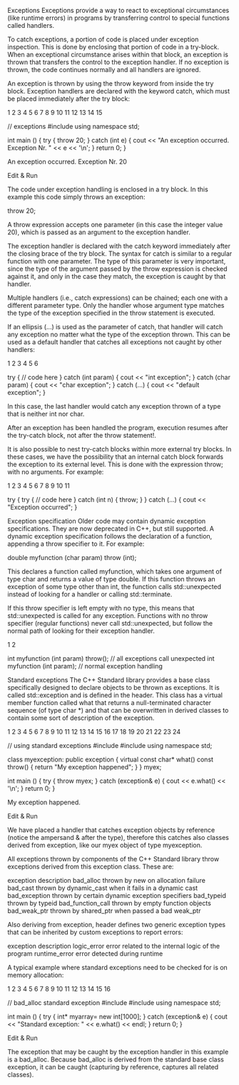 Exceptions
Exceptions provide a way to react to exceptional circumstances (like runtime errors) in programs by transferring control to special functions called handlers.

To catch exceptions, a portion of code is placed under exception inspection. This is done by enclosing that portion of code in a try-block. When an exceptional circumstance arises within that block, an exception is thrown that transfers the control to the exception handler. If no exception is thrown, the code continues normally and all handlers are ignored.

An exception is thrown by using the throw keyword from inside the try block. Exception handlers are declared with the keyword catch, which must be placed immediately after the try block:

1
2
3
4
5
6
7
8
9
10
11
12
13
14
15



// exceptions
#include <iostream>
using namespace std;

int main () {
  try
  {
    throw 20;
  }
  catch (int e)
  {
    cout << "An exception occurred. Exception Nr. " << e << '\n';
  }
  return 0;
}



An exception occurred. Exception Nr. 20


Edit & Run


The code under exception handling is enclosed in a try block. In this example this code simply throws an exception:





throw 20;




A throw expression accepts one parameter (in this case the integer value 20), which is passed as an argument to the exception handler.

The exception handler is declared with the catch keyword immediately after the closing brace of the try block. The syntax for catch is similar to a regular function with one parameter. The type of this parameter is very important, since the type of the argument passed by the throw expression is checked against it, and only in the case they match, the exception is caught by that handler.

Multiple handlers (i.e., catch expressions) can be chained; each one with a different parameter type. Only the handler whose argument type matches the type of the exception specified in the throw statement is executed.

If an ellipsis (...) is used as the parameter of catch, that handler will catch any exception no matter what the type of the exception thrown. This can be used as a default handler that catches all exceptions not caught by other handlers:

1
2
3
4
5
6



try {
  // code here
}
catch (int param) { cout << "int exception"; }
catch (char param) { cout << "char exception"; }
catch (...) { cout << "default exception"; }




In this case, the last handler would catch any exception thrown of a type that is neither int nor char.

After an exception has been handled the program, execution resumes after the try-catch block, not after the throw statement!.

It is also possible to nest try-catch blocks within more external try blocks. In these cases, we have the possibility that an internal catch block forwards the exception to its external level. This is done with the expression throw; with no arguments. For example:

1
2
3
4
5
6
7
8
9
10
11



try {
  try {
      // code here
  }
  catch (int n) {
      throw;
  }
}
catch (...) {
  cout << "Exception occurred";
}




Exception specification
Older code may contain dynamic exception specifications. They are now deprecated in C++, but still supported. A dynamic exception specification follows the declaration of a function, appending a throw specifier to it. For example:





double myfunction (char param) throw (int);




This declares a function called myfunction, which takes one argument of type char and returns a value of type double. If this function throws an exception of some type other than int, the function calls std::unexpected instead of looking for a handler or calling std::terminate.

If this throw specifier is left empty with no type, this means that std::unexpected is called for any exception. Functions with no throw specifier (regular functions) never call std::unexpected, but follow the normal path of looking for their exception handler.

1
2



int myfunction (int param) throw(); // all exceptions call unexpected
int myfunction (int param);         // normal exception handling




Standard exceptions
The C++ Standard library provides a base class specifically designed to declare objects to be thrown as exceptions. It is called std::exception and is defined in the <exception> header. This class has a virtual member function called what that returns a null-terminated character sequence (of type char *) and that can be overwritten in derived classes to contain some sort of description of the exception.

1
2
3
4
5
6
7
8
9
10
11
12
13
14
15
16
17
18
19
20
21
22
23
24



// using standard exceptions
#include <iostream>
#include <exception>
using namespace std;

class myexception: public exception
{
  virtual const char* what() const throw()
  {
    return "My exception happened";
  }
} myex;

int main () {
  try
  {
    throw myex;
  }
  catch (exception& e)
  {
    cout << e.what() << '\n';
  }
  return 0;
}



My exception happened.


Edit & Run


We have placed a handler that catches exception objects by reference (notice the ampersand & after the type), therefore this catches also classes derived from exception, like our myex object of type myexception.

All exceptions thrown by components of the C++ Standard library throw exceptions derived from this exception class. These are:

exception	description
bad_alloc	thrown by new on allocation failure
bad_cast	thrown by dynamic_cast when it fails in a dynamic cast
bad_exception	thrown by certain dynamic exception specifiers
bad_typeid	thrown by typeid
bad_function_call	thrown by empty function objects
bad_weak_ptr	thrown by shared_ptr when passed a bad weak_ptr

Also deriving from exception, header <exception> defines two generic exception types that can be inherited by custom exceptions to report errors:

exception	description
logic_error	error related to the internal logic of the program
runtime_error	error detected during runtime

A typical example where standard exceptions need to be checked for is on memory allocation:

1
2
3
4
5
6
7
8
9
10
11
12
13
14
15
16



// bad_alloc standard exception
#include <iostream>
#include <exception>
using namespace std;

int main () {
  try
  {
    int* myarray= new int[1000];
  }
  catch (exception& e)
  {
    cout << "Standard exception: " << e.what() << endl;
  }
  return 0;
}






Edit & Run


The exception that may be caught by the exception handler in this example is a bad_alloc. Because bad_alloc is derived from the standard base class exception, it can be caught (capturing by reference, captures all related classes).
